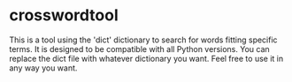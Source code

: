 # crosswordtool
This is a tool using the 'dict' dictionary to search for words fitting specific terms. 
It is designed to be compatible with all Python versions.
You can replace the dict file with whatever dictionary you want.
Feel free to use it in any way you want.
